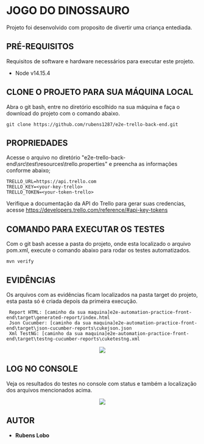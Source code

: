 # JOGO DO DINOSSAURO

Projeto foi desenvolvido com proposito de divertir uma criança entediada.


## PRÉ-REQUISITOS

Requisitos de software e hardware necessários para executar este projeto.

*   Node v14.15.4

## CLONE O PROJETO PARA SUA MÁQUINA LOCAL

Abra o git bash, entre no diretório escolhido na sua máquina e faça o download do projeto com o comando abaixo.

```
git clone https://github.com/rubens1287/e2e-trello-back-end.git
```

## PROPRIEDADES

Acesse o arquivo no diretório "e2e-trello-back-end\src\test\resources\trello.properties" e preencha as informações conforme abaixo;
    
```
TRELLO_URL=https://api.trello.com
TRELLO_KEY=<your-key-trello>
TRELLO_TOKEN=<your-token-trello>
``` 

Verifique a documentação da API do Trello para gerar suas credencias, acesse https://developers.trello.com/reference/#api-key-tokens


## COMANDO PARA EXECUTAR OS TESTES

Com o git bash acesse a pasta do projeto, onde esta localizado o arquivo pom.xml, execute o comando abaixo para rodar os testes automatizados.

```
mvn verify
```

## EVIDÊNCIAS

Os arquivos com as evidências ficam localizados na pasta target do projeto, esta pasta só é criada depois da primeira execução.

```
 Report HTML: [caminho da sua maquina]e2e-automation-practice-front-end\target\generated-report/index.html
 Json Cucumber: [caminho da sua maquina]e2e-automation-practice-front-end\target\json-cucumber-reports\cukejson.json
 Xml TestNG: [caminho da sua maquina]e2e-automation-practice-front-end\target\testng-cucumber-reports\cuketestng.xml
```
<div align="center">
    <img id="header" src="./src/test/resources/images/evidencia.jpg" />
</div>

## LOG NO CONSOLE

Veja os resultados do testes no console com status e também a localização dos arquivos mencionados acima.

<div align="center">
    <img id="header" src="./src/test/resources/images/resultado.jpg" />
</div>

## AUTOR

* **Rubens Lobo**